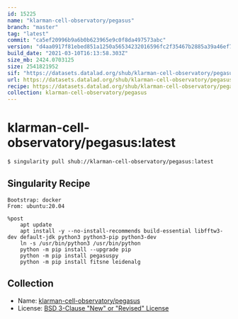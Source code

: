 ```yaml
---
id: 15225
name: "klarman-cell-observatory/pegasus"
branch: "master"
tag: "latest"
commit: "ca5ef20996b9a6b0b623965e9c0f8da497573abc"
version: "d4aa0917f81ebed851a1250a56534232016596fc2f35467b2885a39a46ef7d40"
build_date: "2021-03-10T16:13:58.303Z"
size_mb: 2424.0703125
size: 2541821952
sif: "https://datasets.datalad.org/shub/klarman-cell-observatory/pegasus/latest/2021-03-10-ca5ef209-d4aa0917/d4aa0917f81ebed851a1250a56534232016596fc2f35467b2885a39a46ef7d40.sif"
url: https://datasets.datalad.org/shub/klarman-cell-observatory/pegasus/latest/2021-03-10-ca5ef209-d4aa0917/
recipe: https://datasets.datalad.org/shub/klarman-cell-observatory/pegasus/latest/2021-03-10-ca5ef209-d4aa0917/Singularity
collection: klarman-cell-observatory/pegasus
---
```


# klarman-cell-observatory/pegasus:latest

```bash
$ singularity pull shub://klarman-cell-observatory/pegasus:latest
```

## Singularity Recipe

```singularity
Bootstrap: docker
From: ubuntu:20.04

%post
    apt update
    apt install -y --no-install-recommends build-essential libfftw3-dev default-jdk python3 python3-pip python3-dev
    ln -s /usr/bin/python3 /usr/bin/python
    python -m pip install --upgrade pip
    python -m pip install pegasuspy
    python -m pip install fitsne leidenalg
```

## Collection

 - Name: [klarman-cell-observatory/pegasus](https://github.com/klarman-cell-observatory/pegasus)
 - License: [BSD 3-Clause "New" or "Revised" License](https://api.github.com/licenses/bsd-3-clause)

